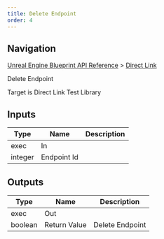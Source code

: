 ```yaml
---
title: Delete Endpoint
order: 4
---
```

## Navigation

[Unreal Engine Blueprint API Reference](https://dev.epicgames.com/documentation/en-us/unreal-engine/BlueprintAPI) > [Direct Link](https://dev.epicgames.com/documentation/en-us/unreal-engine/BlueprintAPI/DirectLink)

Delete Endpoint

Target is Direct Link Test Library

## Inputs

| Type | Name | Description |
| --- | --- | --- |
| exec | In |  |
| integer | Endpoint Id |  |

## Outputs

| Type | Name | Description |
| --- | --- | --- |
| exec | Out |  |
| boolean | Return Value | Delete Endpoint |
